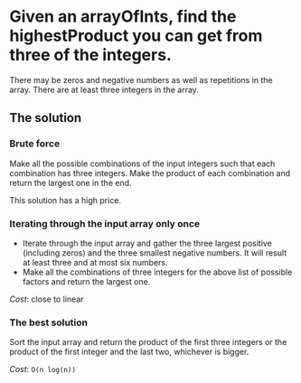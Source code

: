 # Given an arrayOfInts, find the highestProduct you can get from three of the integers.
There may be zeros and negative numbers as well as repetitions in the array. There are at least three integers in the array.

## The solution
### Brute force
Make all the possible combinations of the input integers such that each combination has three integers.
Make the product of each combination and return the largest one in the end.

This solution has a high price.

### Iterating through the input array only once
* Iterate through the input array and gather the three largest positive (including zeros) and the three smallest negative numbers. 
It will result at least three and at most six numbers. 
* Make all the combinations of three integers for the above list of possible factors and return the largest one.

*Cost*: close to linear

### The best solution
Sort the input array and return the product of the first three integers or the product of the first integer and the last two, whichever is bigger. 

*Cost*: `O(n log(n))`